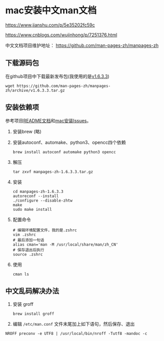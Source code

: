 # mac安装中文man文档

<https://www.jianshu.com/p/5e35202fc59c>

<https://www.cnblogs.com/wujinhong/p/7251376.html>

中文文档项目维护地址：
<https://github.com/man-pages-zh/manpages-zh>

## 下载源码包

在github项目中下载最新发布包(我使用的是[v1.6.3.3](https://github.com/man-pages-zh/manpages-zh/archive/v1.6.3.3.tar.gz))

```shell
wget https://github.com/man-pages-zh/manpages-zh/archive/v1.6.3.3.tar.gz
```

## 安装依赖项

参考项目[README文档](https://github.com/man-pages-zh/manpages-zh)和[mac安装Issues](https://github.com/man-pages-zh/manpages-zh/issues/3)。

1. 安装brew (略)
2. 安装autoconf、automake、python3、opencc四个依赖

    ```shell
    brew install autoconf automake python3 opencc
    ```

3. 解压

    ```shell
    tar zxvf manpages-zh-1.6.3.3.tar.gz
    ```

4. 安装

    ```shell
    cd manpages-zh-1.6.3.3
   autoreconf --install
   ./configure --disable-zhtw
   make
   sudo make install
   ```

5. 配置命令

    ```shell
    # 编辑环境配置文件，我的是.zshrc
    vim .zshrc
    # 最后添加一句话
    alias cman='man -M /usr/local/share/man/zh_CN'
    # 保存退出后执行
    source .zshrc
    ```

6. 使用

    ```shell
    cman ls
    ```

## 中文乱码解决办法

1. 安装 groff

    ```shell
    brew install groff
    ```

2. 编辑 `/etc/man.conf` 文件末尾加上如下语句，然后保存、退出

```vim
NROFF preconv -e UTF8 | /usr/local/bin/nroff -Tutf8 -mandoc -c
```
